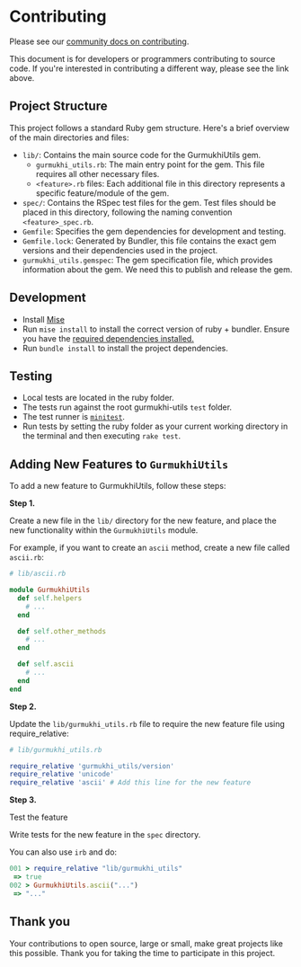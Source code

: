 # Contributing

Please see our [community docs on contributing](https://shabados.com/docs/community/contributing).

This document is for developers or programmers contributing to source code. If you're interested in contributing a different way, please see the link above.

## Project Structure

This project follows a standard Ruby gem structure. Here's a brief overview of the main directories and files:

- `lib/`: Contains the main source code for the GurmukhiUtils gem.
  - `gurmukhi_utils.rb`: The main entry point for the gem. This file requires all other necessary files.
  - `<feature>.rb` files: Each additional file in this directory represents a specific feature/module of the gem.
- `spec/`: Contains the RSpec test files for the gem. Test files should be placed in this directory, following the naming convention `<feature>_spec.rb`.
- `Gemfile`: Specifies the gem dependencies for development and testing.
- `Gemfile.lock`: Generated by Bundler, this file contains the exact gem versions and their dependencies used in the project.
- `gurmukhi_utils.gemspec`: The gem specification file, which provides information about the gem. We need this to publish and release the gem.

## Development

- Install [Mise](https://mise.jdx.dev/)
- Run `mise install` to install the correct version of ruby + bundler. Ensure you have the [required dependencies installed.](https://github.com/rbenv/ruby-build/wiki#suggested-build-environment)
- Run `bundle install` to install the project dependencies.

## Testing

- Local tests are located in the ruby folder.
- The tests run against the root gurmukhi-utils `test` folder.
- The test runner is [`minitest`](https://github.com/minitest/minitest).
- Run tests by setting the ruby folder as your current working directory in the terminal and then executing `rake test`.

## Adding New Features to `GurmukhiUtils`

To add a new feature to GurmukhiUtils, follow these steps:

**Step 1.**

Create a new file in the `lib/` directory for the new feature, and place the new functionality within the `GurmukhiUtils` module.

For example, if you want to create an `ascii` method, create a new file called `ascii.rb`:

```ruby
# lib/ascii.rb

module GurmukhiUtils
  def self.helpers
    # ...
  end

  def self.other_methods
    # ...
  end

  def self.ascii
    # ...
  end
end
```

**Step 2.**

Update the `lib/gurmukhi_utils.rb` file to require the new feature file using require_relative:

```ruby
# lib/gurmukhi_utils.rb

require_relative 'gurmukhi_utils/version'
require_relative 'unicode'
require_relative 'ascii' # Add this line for the new feature
```

**Step 3.**

Test the feature

Write tests for the new feature in the `spec` directory.

You can also use `irb` and do:

```ruby
001 > require_relative "lib/gurmukhi_utils"
 => true
002 > GurmukhiUtils.ascii("...")
 => "..."
```

## Thank you

Your contributions to open source, large or small, make great projects like this possible. Thank you for taking the time to participate in this project.
